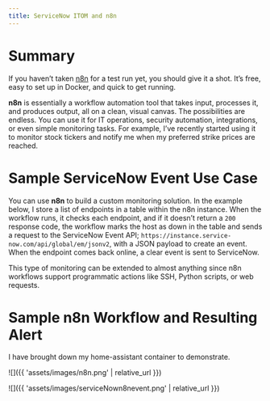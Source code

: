 ```yaml
---
title: ServiceNow ITOM and n8n
---
```


# Summary
If you haven’t taken [n8n](https://n8n.io/) for a test run yet, you should give it a shot. It’s free, easy to set up in Docker, and quick to get running.

**n8n** is essentially a workflow automation tool that takes input, processes it, and produces output, all on a clean, visual canvas. The possibilities are endless. You can use it for IT operations, security automation, integrations, or even simple monitoring tasks. For example, I’ve recently started using it to monitor stock tickers and notify me when my preferred strike prices are reached.
# Sample ServiceNow Event Use Case
You can use **n8n** to build a custom monitoring solution. In the example below, I store a list of endpoints in a table within the n8n instance. When the workflow runs, it checks each endpoint, and if it doesn’t return a `200` response code, the workflow marks the host as down in the table and sends a request to the ServiceNow Event API;  `https://instance.service-now.com/api/global/em/jsonv2`, with a JSON payload to create an event. When the endpoint comes back online, a clear event is sent to ServiceNow.

This type of monitoring can be extended to almost anything since n8n workflows support programmatic actions like SSH, Python scripts, or web requests.


# Sample n8n Workflow and Resulting Alert
I have brought down my home-assistant container to demonstrate.

![]({{ 'assets/images/n8n.png' | relative_url }})

![]({{ 'assets/images/serviceNown8nevent.png' | relative_url }})
